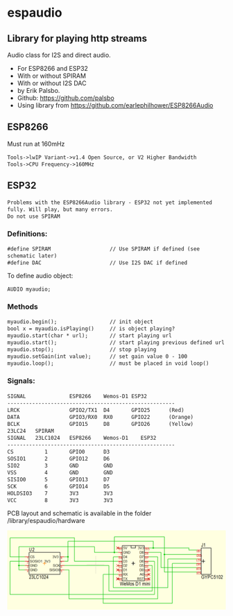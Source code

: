 # espaudio
## Library for playing http streams

Audio class for I2S and direct audio.

- For ESP8266 and ESP32
- With or without SPIRAM
- With or without I2S DAC
- by Erik Palsbo.
- Github: https://github.com/palsbo
- Using library from https://github.com/earlephilhower/ESP8266Audio

##	ESP8266
Must run at 160mHz

	Tools->lwIP Variant->v1.4 Open Source, or V2 Higher Bandwidth
	Tools->CPU Frequency->160MHz

##	ESP32
	Problems with the ESP8266Audio library - ESP32 not yet implemented fully. Will play, but many errors.
	Do not use SPIRAM

### Definitions:

	#define SPIRAM                   //	Use SPIRAM if defined (see schematic later)
	#define DAC                      //	Use I2S DAC if defined

To define audio object:

	AUDIO myaudio;

### Methods

	myaudio.begin();                 //	init object
	bool x = myaudio.isPlaying()     //	is object playing?
	myaudio.start(char * url);       //	start playing url
	myaudio.start();                 //	start playing previous defined url
	myaudio.stop();                  //	stop playing
	myaudio.setGain(int value);      //	set gain value 0 - 100
	myaudio.loop();                  //	must be placed in void loop()

###	Signals:

	SIGNAL              ESP8266    Wemos-D1 ESP32
	------------------------------------------------------
	LRCK                GPIO2/TX1  D4       GPIO25      (Red)
	DATA                GPIO3/RX0  RX0      GPIO22      (Orange)
	BCLK                GPIO15     D8       GPIO26      (Yellow)
	23LC24   SPIRAM
	SIGNAL   23LC1024   ESP8266    Wemos-D1    ESP32
	------------------------------------------------------
	CS          1       GPIO0      D3
	SOSIO1      2       GPIO12     D6
	SIO2        3       GND        GND
	VSS         4       GND        GND
	SISIO0      5       GPIO13     D7
	SCK         6       GPIO14     D5
	HOLDSIO3    7       3V3        3V3
	VCC         8       3V3        3V3

PCB layout and schematic is available in the folder <arduino sketchfolder>/library/espaudio/hardware

![alt text](ESP8266_SPIRAM_DAC_PC5102.PNG)

